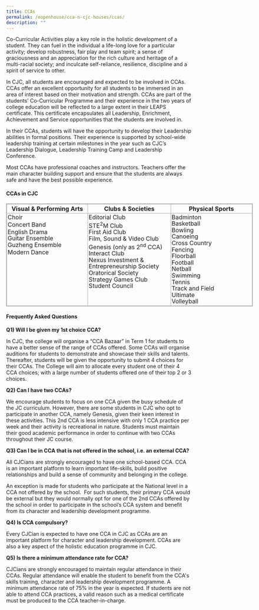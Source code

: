 ```yaml
---
title: CCAs
permalink: /eopenhouse/cca-n-cjc-houses/ccas/
description: ""
---
```

Co-Curricular Activities play a key role in the holistic development of a student. They can fuel in the individual a life-long love for a particular activity; develop robustness, fair play and team spirit; a sense of graciousness and an appreciation for the rich culture and heritage of a multi-racial society; and inculcate self-reliance, resilience, discipline and a spirit of service to other.

  

In CJC, all students are encouraged and expected to be involved in CCAs. CCAs offer an excellent opportunity for all students to be immersed in an area of interest based on their motivation and strength. CCAs are part of the students’ Co-Curricular Programme and their experience in the two years of college education will be reflected to a large extent in their LEAPS certificate. This certificate encapsulates all Leadership, Enrichment, Achievement and Service opportunities that the students are involved in.

  

In their CCAs, students will have the opportunity to develop their Leadership abilities in formal positions. Their experience is supported by school-wide leadership training at certain milestones in the year such as CJC’s Leadership Dialogue, Leadership Training Camp and Leadership Conference.

  

Most CCAs have professional coaches and instructors. Teachers offer the main character building support and ensure that the students are always safe and have the best possible experience.

#### **CCAs in CJC**

<table style="margin: 0px; outline: 0px; padding: 0px; border-collapse: collapse; border: 1px solid rgb(170, 170, 170); width: 670px;" class="iveo_table ives_tab_simple3" cellpadding="0" cellspacing="0" border="0"><tbody style="margin: 0px; outline: 0px; padding: 0px;"><tr style="margin: 0px; outline: 0px; padding: 0px;"><td style="margin: 0px; outline: 0px; padding: 2px; text-align: center; border: 1px solid rgb(170, 170, 170); width: 178.3pt;" valign="top"><strong style="margin: 0px; outline: 0px; padding: 0px;">Visual &amp; Performing Arts</strong><br style="margin: 0px; outline: 0px; padding: 0px;"></td><td style="margin: 0px; outline: 0px; padding: 2px; text-align: center; border: 1px solid rgb(170, 170, 170); width: 177.2pt;" valign="top"><strong style="margin: 0px; outline: 0px; padding: 0px;">Clubs &amp; Societies</strong><br style="margin: 0px; outline: 0px; padding: 0px;"></td><td style="margin: 0px; outline: 0px; padding: 2px; text-align: center; border: 1px solid rgb(170, 170, 170); width: 2.5in;" valign="top"><strong style="margin: 0px; outline: 0px; padding: 0px;">Physical Sports</strong><br style="margin: 0px; outline: 0px; padding: 0px;"></td></tr><tr style="margin: 0px; outline: 0px; padding: 0px;"><td style="margin: 0px; outline: 0px; padding: 2px; text-align: center; border: 1px solid rgb(170, 170, 170); width: 178.3pt;" valign="top"><div style="margin: 0px; outline: 0px; padding: 0px; line-height: 22.4px; text-align: left;"><span style="margin: 0px; outline: 0px; padding: 0px; line-height: 17.6px; background-color: initial;">Choir</span></div><div style="margin: 0px; outline: 0px; padding: 0px; line-height: 22.4px; text-align: left;">Concert Band</div><div style="margin: 0px; outline: 0px; padding: 0px; line-height: 22.4px; text-align: left;"><span style="margin: 0px; outline: 0px; padding: 0px; line-height: 17.6px; background-color: initial;">English Drama</span></div><div style="margin: 0px; outline: 0px; padding: 0px; line-height: 22.4px; text-align: left;"><span style="margin: 0px; outline: 0px; padding: 0px; line-height: 17.6px; background-color: initial;">Guitar Ensemble</span></div><div style="margin: 0px; outline: 0px; padding: 0px; line-height: 22.4px; text-align: left;"><span style="margin: 0px; outline: 0px; padding: 0px; line-height: 17.6px; background-color: initial;">Guzheng Ensemble</span></div><div style="margin: 0px; outline: 0px; padding: 0px; line-height: 22.4px; text-align: left;">Modern Dance</div></td><td style="margin: 0px; outline: 0px; padding: 2px; text-align: center; border: 1px solid rgb(170, 170, 170); width: 177.2pt;" valign="top"><div style="margin: 0px; outline: 0px; padding: 0px; line-height: 22.4px; text-align: left;"><span style="margin: 0px; outline: 0px; padding: 0px; line-height: 17.6px; background-color: initial;">Editorial Club</span></div><div style="margin: 0px; outline: 0px; padding: 0px; line-height: 22.4px; text-align: left;"><span style="margin: 0px; outline: 0px; padding: 0px; line-height: 17.6px; background-color: initial;">STE<sup style="margin: 0px; outline: 0px; padding: 0px;">2</sup>M Club</span></div><div style="margin: 0px; outline: 0px; padding: 0px; line-height: 22.4px; text-align: left;"><span style="margin: 0px; outline: 0px; padding: 0px; line-height: 17.6px; background-color: initial;">First Aid Club</span></div><div style="margin: 0px; outline: 0px; padding: 0px; line-height: 22.4px; text-align: left;"><span style="margin: 0px; outline: 0px; padding: 0px; line-height: 17.6px; background-color: initial;">Film, Sound &amp; Video Club</span></div><div style="margin: 0px; outline: 0px; padding: 0px; line-height: 22.4px; text-align: left;"><span style="margin: 0px; outline: 0px; padding: 0px; line-height: 17.6px; background-color: initial;">Genesis (only as 2<sup style="margin: 0px; outline: 0px; padding: 0px;">nd</sup><span>&nbsp;</span>CCA)</span></div><div style="margin: 0px; outline: 0px; padding: 0px; line-height: 22.4px; text-align: left;"><span style="margin: 0px; outline: 0px; padding: 0px; line-height: 17.6px; background-color: initial;">Interact Club</span></div><div style="margin: 0px; outline: 0px; padding: 0px; line-height: 22.4px; text-align: left;"><span style="margin: 0px; outline: 0px; padding: 0px; line-height: 17.6px; background-color: initial;">Nexus Investment &amp; Entrepreneurship Society</span></div><div style="margin: 0px; outline: 0px; padding: 0px; line-height: 22.4px; text-align: left;"><span style="margin: 0px; outline: 0px; padding: 0px; line-height: 17.6px; background-color: initial;">Oratorical Society</span></div><div style="margin: 0px; outline: 0px; padding: 0px; line-height: 22.4px; text-align: left;"><span style="margin: 0px; outline: 0px; padding: 0px; line-height: 17.6px; background-color: initial;">Strategy Games Club</span></div><div style="margin: 0px; outline: 0px; padding: 0px; line-height: 22.4px; text-align: left;"><span style="margin: 0px; outline: 0px; padding: 0px; line-height: 17.6px; background-color: initial;">Student Council</span></div></td><td style="margin: 0px; outline: 0px; padding: 2px; text-align: center; border: 1px solid rgb(170, 170, 170); width: 2.5in;" valign="top"><div style="margin: 0px; outline: 0px; padding: 0px; line-height: 22.4px; text-align: left;"><span style="margin: 0px; outline: 0px; padding: 0px; line-height: 17.6px; background-color: initial;">Badminton</span></div><div style="margin: 0px; outline: 0px; padding: 0px; line-height: 22.4px; text-align: left;"><span style="margin: 0px; outline: 0px; padding: 0px; line-height: 17.6px; background-color: initial;">Basketball</span></div><div style="margin: 0px; outline: 0px; padding: 0px; line-height: 22.4px; text-align: left;"><span style="margin: 0px; outline: 0px; padding: 0px; line-height: 17.6px; background-color: initial;">Bowling</span></div><div style="margin: 0px; outline: 0px; padding: 0px; line-height: 22.4px; text-align: left;"><span style="margin: 0px; outline: 0px; padding: 0px; line-height: 17.6px; background-color: initial;">Canoeing</span></div><div style="margin: 0px; outline: 0px; padding: 0px; line-height: 22.4px; text-align: left;"><span style="margin: 0px; outline: 0px; padding: 0px; line-height: 17.6px; background-color: initial;">Cross Country</span></div><div style="margin: 0px; outline: 0px; padding: 0px; line-height: 22.4px; text-align: left;"><span style="margin: 0px; outline: 0px; padding: 0px; line-height: 17.6px; background-color: initial;">Fencing</span></div><div style="margin: 0px; outline: 0px; padding: 0px; line-height: 22.4px; text-align: left;"><span style="margin: 0px; outline: 0px; padding: 0px; line-height: 17.6px; background-color: initial;">Floorball</span></div><div style="margin: 0px; outline: 0px; padding: 0px; line-height: 22.4px; text-align: left;"><span style="margin: 0px; outline: 0px; padding: 0px; line-height: 17.6px; background-color: initial;">Football</span></div><div style="margin: 0px; outline: 0px; padding: 0px; line-height: 22.4px; text-align: left;"><span style="margin: 0px; outline: 0px; padding: 0px; line-height: 17.6px; background-color: initial;">Netball</span></div><div style="margin: 0px; outline: 0px; padding: 0px; line-height: 22.4px; text-align: left;"><span style="margin: 0px; outline: 0px; padding: 0px; line-height: 17.6px; background-color: initial;">Swimming</span></div><div style="margin: 0px; outline: 0px; padding: 0px; line-height: 22.4px; text-align: left;"><span style="margin: 0px; outline: 0px; padding: 0px; line-height: 17.6px; background-color: initial;">Tennis</span></div><div style="margin: 0px; outline: 0px; padding: 0px; line-height: 22.4px; text-align: left;"><span style="margin: 0px; outline: 0px; padding: 0px; line-height: 17.6px; background-color: initial;">Track and Field</span></div><div style="margin: 0px; outline: 0px; padding: 0px; line-height: 22.4px; text-align: left;"><span style="margin: 0px; outline: 0px; padding: 0px; line-height: 17.6px; background-color: initial;">Ultimate</span></div><div style="margin: 0px; outline: 0px; padding: 0px; line-height: 22.4px; text-align: left;"><span style="margin: 0px; outline: 0px; padding: 0px; line-height: 17.6px; background-color: initial;">Volleyball</span></div></td></tr></tbody></table>

#### **Frequently Asked Questions**

**Q1) Will I be given my 1st&nbsp;choice CCA?**  

In CJC, the college will organise a “CCA Bazaar” in Term 1 for students to have a better sense of the range of CCAs offered. Some CCAs will organise auditions for students to demonstrate and showcase their skills and talents. Thereafter, students will be given the opportunity to submit 4 choices for their CCAs. The College will aim to allocate every student one of their 4 CCA choices; with a large number of students offered one of their top 2 or 3 choices.

**Q2) Can I have two CCAs?**

We encourage students to focus on one CCA given the busy schedule of the JC curriculum.&nbsp;However, there are some students in CJC who opt to participate in another CCA, namely&nbsp;Genesis, given their keen interest in these activities. This 2nd&nbsp;CCA is less intensive with only 1 CCA practice per week and their activity is recreational in nature. Students must maintain their good academic performance in order to continue with two CCAs throughout their JC course.

**Q3) Can I be in CCA that is not offered in the school, i.e. an external CCA?**

All CJCians are strongly encouraged to have one school-based CCA. CCA is an important platform to learn important life-skills, build positive relationships and build a sense of community and belonging in the college.

An exception is made for students who participate at the National level in a CCA not offered by the school.&nbsp; For such students, their primary CCA would be external but they would normally opt for one of the 2nd&nbsp;CCAs offered by the school in order to participate in the school’s CCA system and benefit from its character and leadership development programme.

**Q4) Is CCA compulsory?**

Every CJCian is expected to have one CCA in CJC as CCAs are an important platform for character and leadership development. CCAs are also a key aspect of the holistic education programme in CJC.

**Q5) Is there a minimum attendance rate for CCA?**

CJCians are strongly encouraged to maintain regular attendance in their CCAs. Regular attendance will enable the student to benefit from the CCA's skills training, character and leadership development programme. A minimum attendance rate of 75% in the year is expected. If students are not able to attend CCA practices, a valid reason such as a medical certificate must be produced to the CCA teacher-in-charge.